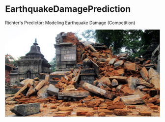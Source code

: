 # EarthquakeDamagePrediction
Richter's Predictor: Modeling Earthquake Damage (Competition)

![Test Image 1](pic.JPG)
